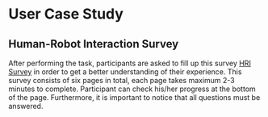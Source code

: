 # User Case Study

## Human-Robot Interaction Survey
After performing the task, participants are asked to fill up this survey [HRI Survey](https://github.com/lcroy/Virtual-Assistant-Max/blob/main/UserCaseStudy/HRI%20Survey%20-%20Google%20Forms.pdf) in order 
to get a better understanding of their experience. This survey consists of six pages in total, 
each page takes maximum 2-3 minutes to complete. Participant can check his/her progress at 
the bottom of the page. Furthermore, it is important to notice that all questions must be 
answered. 
